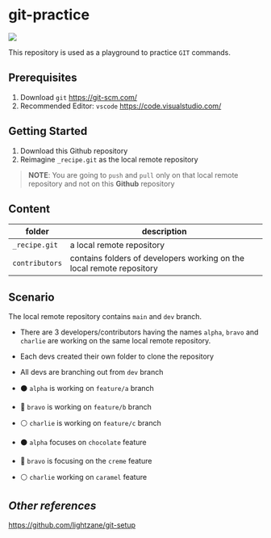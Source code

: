 # git-practice

![](https://img.shields.io/badge/git-version%202.36.0.windows.1-red)

This repository is used as a playground to practice `GIT` commands.

## Prerequisites

1. Download `git` https://git-scm.com/
2. Recommended Editor: `vscode` https://code.visualstudio.com/

## Getting Started

1. Download this Github repository
2. Reimagine `_recipe.git` as the local remote repository

> **NOTE**: You are going to `push` and `pull` only on that local remote repository and not on this **Github** repository

## Content

| folder         | description                                                           |
| -------------- | --------------------------------------------------------------------- |
| `_recipe.git`  | a local remote repository                                             |
| `contributors` | contains folders of developers working on the local remote repository |

## Scenario

The local remote repository contains `main` and `dev` branch.

- There are 3 developers/contributors having the names `alpha`, `bravo` and `charlie` are working on the same local remote repository.

- Each devs created their own folder to clone the repository
- All devs are branching out from `dev` branch
- ⚫ `alpha` is working on `feature/a` branch
- 🔵 `bravo` is working on `feature/b` branch
- ⚪ `charlie` is working on `feature/c` branch
- ⚫ `alpha` focuses on `chocolate` feature
- 🔵 `bravo` is focusing on the `creme` feature
- ⚪ `charlie` working on `caramel` feature

## _Other references_

https://github.com/lightzane/git-setup

[comment]: <> (https://www.sourcetreeapp.com/)
[comment]: <> (This app can visualize the branches of your GIT history)
